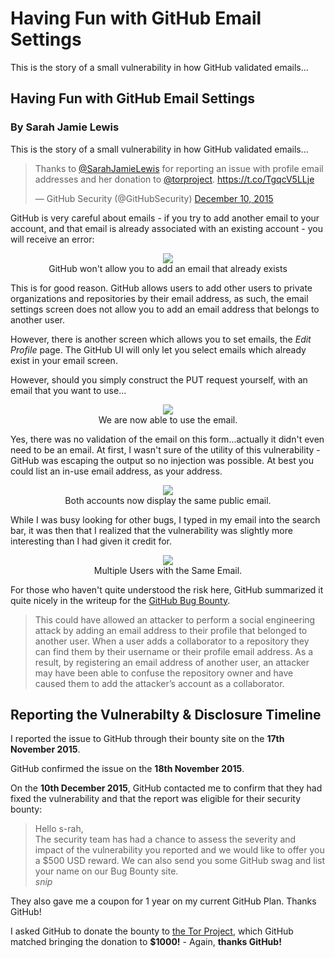 # Having Fun with GitHub Email Settings


This is the story of a small vulnerability in how GitHub validated emails...

<meta property="og:type" content="article"/>
<meta property="og:title" content="Having Fun with GitHub Email Settings"/>
<meta property="og:image" content="//sarahjamielewis.com/images/github/endgame.png"/>
<meta property="og:description" content="This is the story of a small vulnerability in how GitHub validated emails. By Sarah Jamie Lewis"/>
<meta property="og:locale" content="en_CA"/>
<meta property="og:url" content="https://sarahjamielewis.com/posts/fun-with-github.html" />
<meta property="og:site_name" content="Sarah Jamie Lewis" />


<meta name="twitter:card" content="summary" />
<meta name="twitter:site" content="@SarahJamieLewis" />
<meta name="twitter:title" content="Having Fun with GitHub Email Settings" />
<meta name="twitter:description" content="This is the story of a small vulnerability in how GitHub validated emails..." />
<meta name="twitter:image" content="//sarahjamielewis.com/images/github/endgame.png" />
<div itemscope itemtype="http://schema.org/BlogPosting">
  <meta itemscope itemprop="mainEntityOfPage"  itemType="https://schema.org/WebPage" itemid="https://sarahjamielewis.com/posts/fun-with-github.html"/> 
  <h2 itemprop="headline">Having Fun with GitHub Email Settings</h2>
  <h3 itemprop="author" itemscope itemtype="https://schema.org/Person">
    By <span itemprop="name">Sarah Jamie Lewis</span>
  </h2>
  <span itemprop="description">This is the story of a small vulnerability in how GitHub validated emails...</span>
  <meta itemprop="datePublished" content="2015-03-14T08:00:00+08:00"/>
  <meta itemprop="dateModified" content="2015-12-14T08:00:00+08:00"/>
  <div itemprop="publisher" itemscope itemtype="https://schema.org/Organization">
    <meta itemprop="name" content="Sarah Jamie Lewis">
    <div itemprop="logo" itemscope itemtype="https://schema.org/ImageObject">
      <meta itemprop="url" content="https://sarahjamielewis.com/images/sarah.png">
      <meta itemprop="width" content="400">
      <meta itemprop="height" content="400">
    </div>
  </div>
      <div itemprop="image" itemscope itemtype="https://schema.org/ImageObject">
       <meta itemprop="url" content="https://sarahjamielewis.com/images/github/endgame.png">
       <meta itemprop="width" content="517">
       <meta itemprop="height" content="192">
      </div>
</div>


<blockquote class="twitter-tweet tw-align-center" lang="en"><p lang="en" dir="ltr">Thanks to <a href="https://twitter.com/SarahJamieLewis">@SarahJamieLewis</a> for reporting an issue with profile email addresses and her donation to <a href="https://twitter.com/torproject">@torproject</a>. <a href="https://t.co/TgqcV5LLje">https://t.co/TgqcV5LLje</a></p>&mdash; GitHub Security (@GitHubSecurity) <a href="https://twitter.com/GitHubSecurity/status/675047561401647105">December 10, 2015</a></blockquote>
<script async src="//platform.twitter.com/widgets.js" charset="utf-8"></script>

GitHub is very careful about emails - if you try to add another email to
your account, and that email is already associated with an existing account - you will
receive an error:

<figure style="text-align:center">
  <img src="/images/github/email-error.png"/>
  <figcaption>GitHub won't allow you to add an email that already exists</figcaption>
</figure>

This is for good reason. GitHub allows users to add other users to private
organizations and repositories by their email address, as such, the 
email settings screen does not allow you to add an email address that belongs
to another user.

However, there is another screen which allows you to set emails, the *Edit Profile*
page. The GitHub UI will only let you select emails which already exist in
your email screen.

However, should you simply construct the PUT request yourself, with an email
that you want to use...

<figure style="text-align:center">
  <img src="/images/github/emailselect.png"/>
  <figcaption>We are now able to use the email.</figcaption>
</figure>

Yes, there was no validation of the email on this form...actually it didn't
even need to be an email. At first, I wasn't sure of the utility of this
vulnerability - GitHub was escaping the output so no injection was possible. At
best you could list an in-use email address, as your address.

<figure style="text-align:center">
  <img src="/images/github/sarah-same-email.png"/>
  <figcaption>Both accounts now display the same public email.</figcaption>
</figure>

While I was busy looking for other bugs, I typed in my email into the search
bar, it was then that I realized that the vulnerability was slightly more
interesting than I had given it credit for.

<figure style="text-align:center">
  <img src="/images/github/endgame.png"/>
  <figcaption>Multiple Users with the Same Email.</figcaption>
</figure>

For those who haven't quite understood the risk here, GitHub summarized it
quite nicely in the writeup for the [GitHub Bug Bounty](https://bounty.GitHub.com/researchers/s-rah.html).

> This could have allowed an attacker to perform a social engineering attack by adding an email address to their profile that belonged to another user. When a user adds a collaborator to a repository they can find them by their username or their profile email address. As a result, by registering an email address of another user, an attacker may have been able to confuse the repository owner and have caused them to add the attacker’s account as a collaborator.

## Reporting the Vulnerabilty & Disclosure Timeline

I reported the issue to GitHub through their bounty site on the **17th November 2015**.

GitHub confirmed the issue on the **18th November 2015**.

On the **10th December 2015**, GitHub contacted me to confirm that they had fixed 
the vulnerability and that the report was eligible for their security bounty:

> Hello s-rah, <br/> The security team has had a chance to assess the severity and impact of the vulnerability you reported and we would like to offer you a $500 USD reward. We can also send you some GitHub swag and list your name on our Bug Bounty site. <br/> *snip*

They also gave me a coupon for 1 year on my current GitHub Plan. Thanks GitHub!

I asked GitHub to donate the bounty to [the Tor Project](https://www.torproject.org), which GitHub matched bringing the donation to **$1000!** - Again, **thanks GitHub!**

